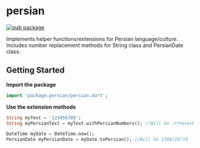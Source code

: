 # persian
[![pub package](https://img.shields.io/pub/v/persian.svg)](https://pub.dartlang.org/packages/persian)

Implements helper functions/extensions for Persian language/culture. Includes number replacement methods for String class and PersianDate class.

## Getting Started

**Import the package**

```dart
import 'package:persian/persian.dart';
```

**Use the extension methods**
```dart
String myText = '123456789';
String myPersianText = myText.withPersianNumbers(); //Will be ۱۲۳۴۵۶۷۸۹
```

```dart
DateTime myDate = DateTime.now();
PersianDate myPersianDate = myDate.toPersian(); //Will be 1398/10/19
```
